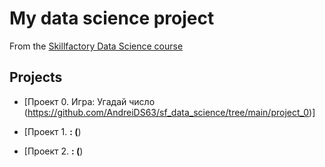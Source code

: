 # My data science project
From the [Skillfactory Data Science course](https://skillfacrory.ry/data-scientist)

## Projects

* [Проект 0. Игра: Угадай число (https://github.com/AndreiDS63/sf_data_science/tree/main/project_0)]

* [Проект 1. ____: (____)
* [Проект 2. ____: (____)